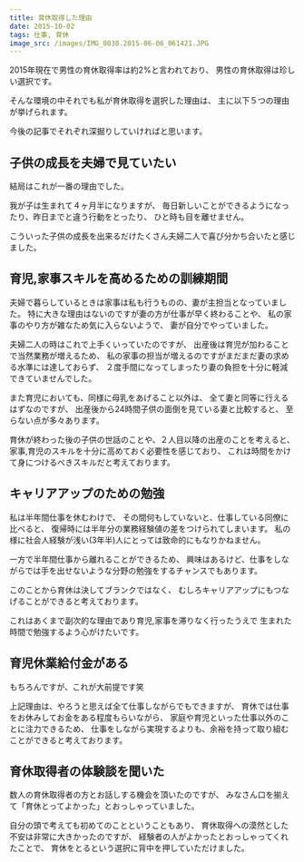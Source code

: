 ```yaml
---
title: 育休取得した理由
date: 2015-10-02
tags: 仕事, 育休
image_src: /images/IMG_0830.2015-06-06_061421.JPG
---
```


2015年現在で男性の育休取得率は約2%と言われており、
男性の育休取得は珍しい選択です。

そんな環境の中それでも私が育休取得を選択した理由は、
主に以下５つの理由が挙げられます。

今後の記事でそれぞれ深掘りしていければと思います。

## 子供の成長を夫婦で見ていたい

結局はこれが一番の理由でした。

我が子は生まれて４ヶ月半になりますが、
毎日新しいことができるようになったり、昨日までと違う行動をとったり、
ひと時も目を離せません。

こういった子供の成長を出来るだけたくさん夫婦二人で喜び分かち合いたと感じました。

## 育児,家事スキルを高めるための訓練期間

夫婦で暮らしているときは家事は私も行うものの、妻が主担当となっていました。
特に大きな理由はないのですが妻の方が仕事が早く終わることや、
私の家事のやり方が雑なため気に入らないようで、
妻が自分でやっていました。

夫婦二人の時はこれで上手くいっていたのですが、
出産後は育児が加わることで当然業務が増えるため、
私の家事の担当が増えるのですがまだまだ妻の求める水準には達しておらず、
２度手間になってしまったり妻の負担を十分に軽減できていませんでした。

また育児においても、同様に母乳をあげること以外は、
全て妻と同等に行えるはずなのですが、
出産後から24時間子供の面倒を見ている妻と比較すると、
至らない点が多々あります。

育休が終わった後の子供の世話のことや、２人目以降の出産のことを考えると、
家事,育児のスキルを十分に高めておく必要性を感じており、
これは時間をかけて身につけるべきスキルだと考えております。

## キャリアアップのための勉強

私は半年間仕事を休むわけで、
その間何もしていないと、仕事している同僚に比べると、
復帰時には半年分の業務経験値の差をつけられてしまいます。
私の様に社会人経験が浅い(3年半)人にとっては致命的にもなりかねません。

一方で半年間仕事から離れることができるため、
興味はあるけど、仕事をしながらでは手を出せないような分野の勉強をするチャンスでもあります。

このことから育休は決してブランクではなく、
むしろキャリアアップにもつなげることができると考えております。

これはあくまで副次的な理由であり育児,家事を滞りなく行ったうえで
生まれた時間で勉強するよう心がけたいです。

## 育児休業給付金がある

もちろんですが、これが大前提です笑

上記理由は、やろうと思えば全て仕事しながらでもできますが、
育休では仕事をお休みしてお金をある程度もらいながら、
家庭や育児といった仕事以外のことに注力できるため、
仕事をしながら実現するよりも、余裕を持って取り組むことができると考えております。


## 育休取得者の体験談を聞いた

数人の育休取得者の方とお話しする機会を頂いたのですが、
みなさん口を揃えて「育休とってよかった」とおっしゃっていました。

自分の頭で考えても初めてのことということもあり、
育休取得への漠然とした不安は非常に大きかったのですが、
経験者の人がよかったとおっしゃってくれたことで、
育休をとるという選択に背中を押していただけました。
